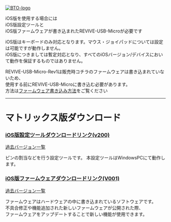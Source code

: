 [![BTO-logo](https://bit-trade-one.co.jp/wp/wp-content/uploads/2022/05/logo.png)](https://bit-trade-one.co.jp/)

iOS版を使用する場合には  
iOS版設定ツールと  
iOS版ファームウェアが書き込まれたREVIVE-USB-Microが必要です  

iOS版はキーボードのみ対応となります。マウス・ジョイパッドについては設定は可能ですが動作しません。  
iOS版につきましては暫定対応となり、すべてのiOSバージョン/デバイスにおいて動作を保証するものではありません。  

REVIVE-USB-Micro-Rev1は販売時コチラのファームウェアは書き込まれていないため、  
使用する前にREVIVE-USB-Microに書き込む必要があります。  
方法は[ファームウェア書き込み方法](https://bit-trade-one.github.io/ADRVMIC-REVIVE-USB-Micro/Rev1.html#%E3%83%95%E3%82%A1%E3%83%BC%E3%83%A0%E3%82%A6%E3%82%A8%E3%82%A2%E6%9B%B8%E3%81%8D%E6%8F%9B%E3%81%88%E6%96%B9%E6%B3%95)をご覧ください

---

# マトリックス版ダウンロード
### [iOS版設定ツールダウンロードリンク(v200)](https://github.com/bit-trade-one/ADRVMICR2-REVIVE-USB-Micro-Rev2/raw/master/App/iOS/Revive_Micro_CT_v200.exe)
[過去バージョン一覧](https://github.com/bit-trade-one/ADRVMICR2-REVIVE-USB-Micro-Rev2/tree/master/App/iOS)

ピンの割当などを行う設定ツールです。
本設定ツールはWindowsPCにて動作します。

### [iOS版ファームウェアダウンロードリンク(V001)](https://github.com/bit-trade-one/ADRVMICR2-REVIVE-USB-Micro-Rev2/raw/master/Firmware/iOS/REVIVE_MICRO_v001i.zip)
[過去バージョン一覧](https://github.com/bit-trade-one/ADRVMICR2-REVIVE-USB-Micro-Rev2/raw/master/App/iOS/Revive_Micro_CT_v200.exe)  

ファームウェアはハードウェアの中に書き込まれているソフトウェアです。  
不具合修正や機能追加された新しいファームウェアが公開された際、   
ファームウェアをアップデートすることで新しい機能が使用できます。 
